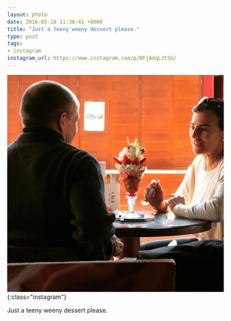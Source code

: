 ```yaml
---
layout: photo
date: 2016-05-18 11:30:41 +0000
title: "Just a teeny weeny dessert please."
type: post
tags:
- instagram
instagram_url: https://www.instagram.com/p/BFjAdqLJt5G/
---
```


![Instagram - BFjAdqLJt5G](/img/BFjAdqLJt5G.jpg){:class="instagram"}

Just a teeny weeny dessert please.
